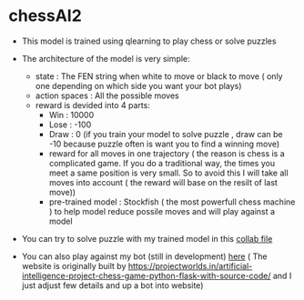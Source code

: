 # chessAI2

+ This model is trained using qlearning to play chess or solve puzzles 
+ The architecture of the model is very simple:
	+ state : The FEN string when white to move or black to move ( only one depending on which side you want your bot plays)
  + action spaces : All the possible moves 
  + reward is devided into 4 parts:
    + Win : 10000
    + Lose : -100
    + Draw : 0 (if you train your model to solve puzzle , draw can be -10 because puzzle often is want you to find a winning move)
    + reward for all moves in one trajectory ( the reason is chess is a complicated game. If you do a traditional way, the times you meet a same  position is very small. So to avoid this I will take all moves into account ( the reward will base on the resilt of last move))
    + pre-trained model : Stockfish ( the most powerfull chess machine ) to help model reduce possile moves and will play against a model


+ You can try to solve puzzle with my trained model in this [collab file](https://colab.research.google.com/drive/1QFtyeIebwymd1hc9JufXH1CFkhx2oJvr?usp=sharing)
+ You can also play against my bot (still in development) [here](https://chesshoangminh.herokuapp.com/?fbclid=IwAR2ym7ivm4zHGXWRKc39dI-K03nnlgj1wLw0Qv9RMvT_zB1LWcugw1z8z1c)
( The website is originally built by https://projectworlds.in/artificial-intelligence-project-chess-game-python-flask-with-source-code/ and I just adjust few details and up a bot into website)
